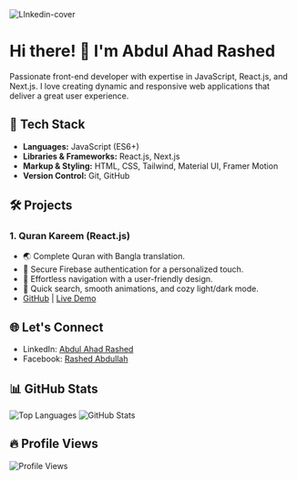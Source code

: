 <img src="https://i.ibb.co/Km0Mc6T/LInkedin-cover.jpg" alt="LInkedin-cover" border="0">

# Hi there! 👋 I'm Abdul Ahad Rashed

Passionate front-end developer with expertise in JavaScript, React.js, and Next.js. I love creating dynamic and responsive web applications that deliver a great user experience.

## 🚀 Tech Stack

- **Languages:** JavaScript (ES6+)
- **Libraries & Frameworks:** React.js, Next.js
- **Markup & Styling:** HTML, CSS, Tailwind, Material UI, Framer Motion
- **Version Control:** Git, GitHub

## 🛠️ Projects

### 1. Quran Kareem (React.js)

- 🌏 Complete Quran with Bangla translation.
- 🔐 Secure Firebase authentication for a personalized touch.
- 🚀 Effortless navigation with a user-friendly design.
- 🌙 Quick search, smooth animations, and cozy light/dark mode.
- [GitHub](https://github.com/RashedAbdullah/quran-bangla) | [Live Demo](https://quran-bangla-iota.vercel.app/)

## 🌐 Let's Connect

- LinkedIn: [Abdul Ahad Rashed](https://www.linkedin.com/in/rashed4abdullah/)
- Facebook: [Rashed Abdullah](https://www.facebook.com/Rashed4Abdullah)

## 📊 GitHub Stats

![Top Languages](https://github-readme-stats.vercel.app/api/top-langs?username=rashedabdullah&show_icons=true&locale=en&layout=compact)
![GitHub Stats](https://github-readme-stats.vercel.app/api?username=RashedAbdullah&show_icons=true&count_private=true&align=center)

## 🔥 Profile Views

![Profile Views](https://komarev.com/ghpvc/?username=RashedAbdullah&color=blue&label=Profile+Views)
